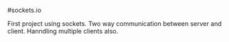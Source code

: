 #sockets.io

First project using sockets.
Two way communication between server and client.
Hanndling multiple clients also.
